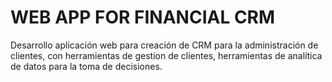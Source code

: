 # <H1><B>WEB APP FOR FINANCIAL CRM</B></H1>
Desarrollo aplicación web para creación de CRM para la administración de clientes, con herramientas de gestion de clientes, herramientas de analítica de datos para
la toma de decisiones.
